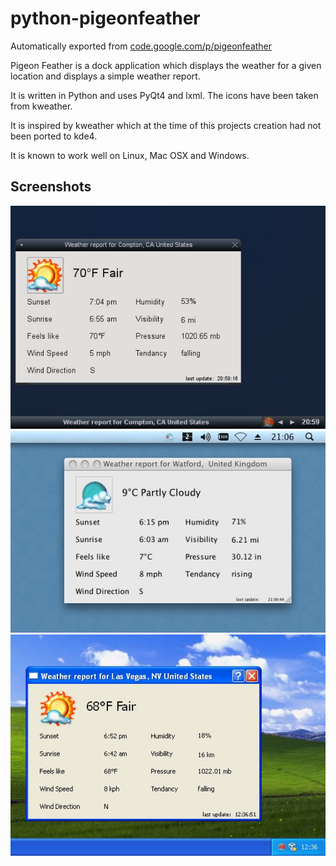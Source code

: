 # python-pigeonfeather
Automatically exported from [code.google.com/p/pigeonfeather](https://code.google.com/archive/p/pigeonfeather/)

Pigeon Feather is a dock application which displays the weather for a given location and displays a simple weather report.

It is written in Python and uses PyQt4 and lxml. The icons have been taken from kweather.

It is inspired by kweather which at the time of this projects creation had not been ported to kde4.

It is known to work well on Linux, Mac OSX and Windows.

## Screenshots
![linuxscreen.jpg](misc/linuxscreen.jpg)
![macscreen.jpg](misc/macscreen.jpg)
![windowsscreen.jpg](misc/windowsScreen.jpg)
